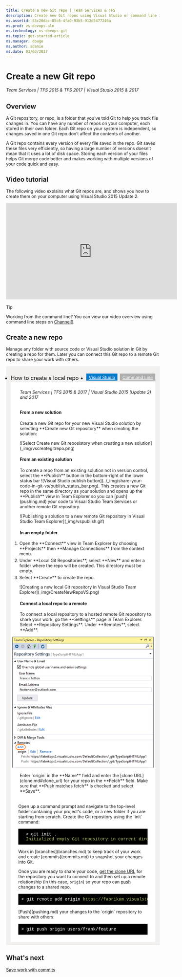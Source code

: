 ```yaml
---
title: Create a new Git repo | Team Services & TFS
description: Create new Git repos using Visual Studio or command line init 
ms.assetid: 83c20dac-85c6-4fa0-93b5-912d5477246a
ms.prod: vs-devops-alm
ms.technology: vs-devops-git
ms.topic: get-started-article
ms.manager: douge
ms.author: sdanie
ms.date: 03/03/2017
---
```


#  Create a new Git repo

###### Team Services | TFS 2015 & TFS 2017 | Visual Studio 2015 & 2017

## Overview

A Git repository, or repo, is a folder that you’ve told Git to help you track file changes in. 
You can have any number of repos on your computer, each stored in their own folder. 
Each Git repo on your system is independent, so changes saved in one Git repo don’t affect the contents of another.

A Git repo contains every version of every file saved in the repo. Git saves these files very efficiently, so having a large number of versions doesn’t mean that it uses a lot of disk space.
Storing each version of your files helps Git merge code better and makes working with multiple versions of your code quick and easy.

## Video tutorial

The following video explains what Git repos are, and shows you how to create them on your computer using Visual Studio 2015 Update 2.

<iframe src="https://channel9.msdn.com/series/Team-Services-Git-Tutorial/Git-Tutorial-Create-a-Git-repo-in-Visual-Studio-2015/player" width="560" height="315" allowFullScreen frameBorder="0"></iframe>

>[!TIP]
> Working from the command line? You can view our video overview using command line steps on [Channel9](https://channel9.msdn.com/series/Team-Services-Git-Tutorial/Git-Tutorial-Create-a-repo-from-the-command-line).

<a name="init"></a>

## Create a new repo

Manage any folder with source code or Visual Studio solution in Git by creating a repo for them. 
Later you can connect this Git repo to a remote Git repo to share your work with others. 

<div style="background-color: #f2f0ee;padding-top:10px;padding-bottom:10px;">
<ul class="nav nav-pills" style="padding-right:15px;padding-left:15px;padding-bottom:5px;vertical-align:top;font-size:18px;">
<li style="float:left;" data-toggle="collapse" data-target="#changeexample1">How to create a local repo</li>
<li style="float: right;"><a style="max-width: 374px;min-width: 120px;vertical-align: top;background-color:#AEAEAE;margin: 0px 0px 0px 8px;min-width:90px;color: #fff;border: solid 2px #AEAEAE;border-radius: 0;padding: 2px 6px 0px 6px;outline-style:none;height:32px;font-size:14px;font-weight:400" data-toggle="pill" href="#cmdline1">Command Line</a></li>
<li class="active" style="float: right"><a style="max-width: 374px;min-width: 120px;vertical-align: top;background-color:#007acc;margin: 0px 0px 0px 0px;min-width:90px;color: #fff;border: solid 2px #007acc;border-radius: 0;padding: 2px 6px 0px 6px;outline-style:none;height:32px;font-size:14px;font-weight:400" data-toggle="pill" href="#vs1">Visual Studio</a></li>
</ul>

<div id="changeexample" class="tab-content collapse in fade" style="background-color: #ffffff;margin-left: 15px;margin-right:15px;padding: 5px 5px 5px 5px;">
<div id="vs1" class="tab-pane fade in active">
<h6 style="padding-left:25px;">Team Services | TFS 2015 &amp; 2017 | Visual Studio 2015 (Update 2) and 2017</h6>

<h4 style="padding-left:25px;">From a new solution</h4>

<p style="padding-left:25px;">Create a new Git repo for your new Visual Studio solution by selecting **Create new Git repository** when creating the solution:</p>
   
<p style="padding-left:25px;">![Select Create new Git reposistory when creating a new solution](_img/vscreategitrepo.png)</p>  

<h4 style="padding-left:25px;">From an existing solution</h4>

<p style="padding-left:25px;">To create a repo from an existing solution not in version control, select the **Publish** button in the bottom-right of the lower status bar ![Visual Studio publish button](../_img/share-your-code-in-git-vs/publish_status_bar.png).
This creates a new Git repo in the same directory as your solution and opens up the **Publish** view in Team Explorer so you can [push](pushing.md) your code to Visual Studio Team Services or 
another remote Git repository.

<P style="padding-left:25px;">![Publishing a solution to a new remote Git repository in Visual Studio Team Explorer](_img/vspublish.gif)

<h4 style="padding-left:25px;">In an empty folder</h4>
<ol>
<li style="margin-bottom:5px;">Open the **Connect** view in Team Explorer by choosing **Projects** then **Manage Connections** from the context menu. 
<li style="margin-bottom:5px;"> Under **Local Git Repositories**, select **New** and enter a folder where the repo will be created. This directory must be empty.  
<li style="margin-bottom:5px;"> Select **Create** to create the repo.

<P>![Creating a new local Git repository in Visual Studio Team Explorer](_img/CreateNewRepoVS.png)</ol>

<a name="remotes"></a>
<h4 style="padding-left:25px;">Connect a local repo to a remote</h4>

<p style="padding-left:25px;margin-bottom:5px;">To connect a local repository to a hosted remote Git repository to share your work, go the **Settings** page in Team Explorer. Select **Repository Settings**.
Under **Remotes**, select **Add**.    

![Add a remote for a repo in Visual Studio Team Explorer](_img/add_remote_vs.png)

<p style="padding-left:25px;">Enter `origin` in the **Name** field and enter the [clone URL](clone.md#clone_url) for your repo in the **Fetch** field. 
Make sure that **Push matches fetch** is checked and select **Save**. 

</div>

<div class="tab-pane fade" id="cmdline1" style="background-color: #ffffff;margin-left: 15px;margin-right:15px;padding: 5px 5px 5px 5px;">

<p style="margin-bottom:5px;">Open up a command prompt and navigate to the top-level folder containing your project's code, or a new folder if you are starting from scratch. 
Create the Git repository using the `init` command:  

<pre style="color:white;background-color:black;font-family:Consolas,Courier,monospace;padding:10px;padding-left:25px;margin-bottom:5px;">
&gt; git init .
<font color="#b5bd68">Initialized empty Git repository in current directory</font>
</pre>

<p style="margin-bottom:5px;">Work in [branches](branches.md) to keep track of your work and create [commits](commits.md) to snapshot your changes into Git.   

Once you are ready to share your code, [get the clone URL](clone.md#clone_url) for the repository you want to connect to and then set up a remote relationship (in this case, `origin`) so your repo 
can [push](pushing.md) changes to a shared repo.

<pre style="color:white;background-color:black;font-family:Consolas,Courier,monospace;padding:10px;margin-bottom:5px;">
&gt; git remote add origin <a style="color: #b5bd68;">https://fabrikam.visualstudio.com/Fabrikam/_git/FabrikamFiber</A>
</pre>

<p style="margin-bottom:5px;">[Push](pushing.md) your changes to the `origin` repository to share with others:

<pre style="color:white;background-color:black;font-family:Consolas,Courier,monospace;padding:10px">
&gt; git push origin users/frank/feature
</pre>

</div></div></div>

## What's next

[Save work with commits](commits.md)